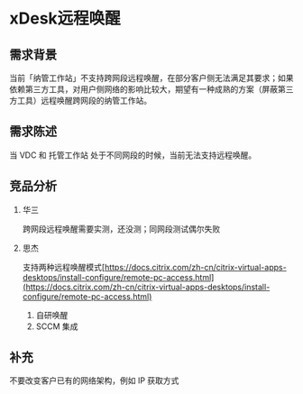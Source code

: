 # xDesk远程唤醒

## 需求背景

当前「纳管工作站」不支持跨网段远程唤醒，在部分客户侧无法满足其要求；如果依赖第三方工具，对用户侧网络的影响比较大，期望有一种成熟的方案（屏蔽第三方工具）远程唤醒跨网段的纳管工作站。

## 需求陈述

当 VDC 和 托管工作站 处于不同网段的时候，当前无法支持远程唤醒。

## 竞品分析

1.   华三

     跨网段远程唤醒需要实测，还没测；同网段测试偶尔失败

2.   思杰

     支持两种远程唤醒模式[https://docs.citrix.com/zh-cn/citrix-virtual-apps-desktops/install-configure/remote-pc-access.html](https://docs.citrix.com/zh-cn/citrix-virtual-apps-desktops/install-configure/remote-pc-access.html)

     1.   自研唤醒
     2.   SCCM 集成

     

## 补充

不要改变客户已有的网络架构，例如 IP 获取方式
